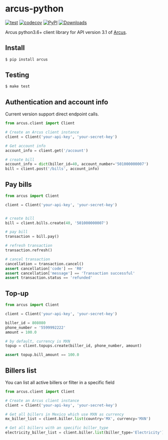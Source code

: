 # arcus-python
[![test](https://github.com/cuenca-mx/arcus-python/workflows/test/badge.svg)](https://github.com/cuenca-mx/arcus-python/actions?query=workflow%3Atest)
[![codecov](https://codecov.io/gh/cuenca-mx/arcus-python/branch/master/graph/badge.svg)](https://codecov.io/gh/cuenca-mx/arcus-python)
[![PyPI](https://img.shields.io/pypi/v/arcus.svg)](https://pypi.org/project/arcus/)
[![Downloads](https://pepy.tech/badge/arcus)](https://pepy.tech/project/arcus)


Arcus python3.6+ client library for API version 3.1 of [Arcus](https://www.arcusfi.com/).



## Install

```bash
$ pip install arcus
```


## Testing
```bash
$ make test
```

## Authentication and account info

Current version support direct endpoint calls.

```python
from arcus.client import Client

# Create an Arcus client instance
client = Client('your-api-key', 'your-secret-key')

# Get account info 
account_info = client.get('/account')

# create bill 
account_info = dict(biller_id=40, account_number='501000000007')
bill = client.post('/bills', account_info)

```


## Pay bills

```python
from arcus import Client

client = Client('your-api-key', 'your-secret-key')


# create bill
bill = client.bills.create(40, '501000000007')

# pay bill
transaction = bill.pay()

# refresh transaction
transaction.refresh()

# cancel transaction
cancellation = transaction.cancel()
assert cancellation['code'] == 'R0'
assert cancellation['message'] == 'Transaction successful'
assert transaction.status == 'refunded'
```

## Top-up
```python
from arcus import Client

client = Client('your-api-key', 'your-secret-key')

biller_id = 808080
phone_number = '5599992222'
amount = 100.0

# by default, currency is MXN
topup = client.topups.create(biller_id, phone_number, amount)

assert topup.bill_amount == 100.0

```


## Billers list

You can list all active billers or filter in a specific field
```python
from arcus.client import Client

# Create an Arcus client instance
client = Client('your-api-key', 'your-secret-key')

# Get all billers in Mexico which use MXN as currency
mx_biller_list = client.biller.list(country='MX', currency='MXN')

# Get all billers with an specific biller_type
electricity_biller_list = client.biller.list(biller_type='Electricity')
